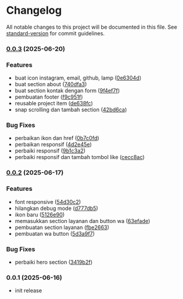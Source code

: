 # Changelog

All notable changes to this project will be documented in this file. See [standard-version](https://github.com/conventional-changelog/standard-version) for commit guidelines.

### [0.0.3](https://github.com/ifradev-me/my-portofolio/compare/v0.0.2...v0.0.3) (2025-06-20)


### Features

* buat icon instagram, email, github, lamp ([0e6304d](https://github.com/ifradev-me/my-portofolio/commit/0e6304d9a1e8e856bc6d8997de0943685551ff47))
* buat section about ([740dfa3](https://github.com/ifradev-me/my-portofolio/commit/740dfa3484dbcad0f1cb886eadb733a4e4eaacd8))
* buat section kontak dengan form ([9f4ef7f](https://github.com/ifradev-me/my-portofolio/commit/9f4ef7f8dd9a91a6b0af23b6b4910fc42c6f66dc))
* pembuatan footer ([f9c951f](https://github.com/ifradev-me/my-portofolio/commit/f9c951fb98f7f37c3adc09d3182ad39019910325))
* reusable project item ([de638fc](https://github.com/ifradev-me/my-portofolio/commit/de638fc8c4c561362dcf940b9171afc9312d0a70))
* snap scrolling dan tambah section ([42bd6ca](https://github.com/ifradev-me/my-portofolio/commit/42bd6ca685be902f320983a0c00ad95795bfaae7))


### Bug Fixes

* perbaikan ikon dan href ([0b7c0fd](https://github.com/ifradev-me/my-portofolio/commit/0b7c0fdde8c02fae06f66ee52f9fbac731c06a93))
* perbaikan responsif ([4d2e45e](https://github.com/ifradev-me/my-portofolio/commit/4d2e45efb81be1a1807487d20c78e14a45d16a3a))
* perbaiki responsif ([9b1c3a2](https://github.com/ifradev-me/my-portofolio/commit/9b1c3a27e90f0bc28d5a27fc930da05273f03a26))
* perbaiki responsif dan tambah tombol like ([cecc8ac](https://github.com/ifradev-me/my-portofolio/commit/cecc8ac870dbf7c1fec5bdc5e7886a84d79f2062))

### [0.0.2](https://github.com/ifradev-me/my-portofolio/compare/v0.0.1...v0.0.2) (2025-06-17)


### Features

* font responsive ([54d30c2](https://github.com/ifradev-me/my-portofolio/commit/54d30c2e567f52466a8f834f2cc089f8d51efa24))
* hilangkan debug mode ([d777db5](https://github.com/ifradev-me/my-portofolio/commit/d777db559d8eb1204fc867ecc91537c53f45f2e0))
* ikon baru ([5126e90](https://github.com/ifradev-me/my-portofolio/commit/5126e90278b7edf68f429dbb809aff7c24270631))
* memasukkan section layanan dan button wa ([63efade](https://github.com/ifradev-me/my-portofolio/commit/63efade4d2df208f57203fb4fe2974b1dbd61dff))
* pembuatan section layanan ([fbe2663](https://github.com/ifradev-me/my-portofolio/commit/fbe26639ed7482695cf09a426f22a3a3adbd2dba))
* pembuatan wa button ([5d3a9f7](https://github.com/ifradev-me/my-portofolio/commit/5d3a9f70d581776d4fc44271c48150ede3072f6e))


### Bug Fixes

* perbaiki hero section ([3419b2f](https://github.com/ifradev-me/my-portofolio/commit/3419b2f74d7106aa7265b0c82232d7f015a414fe))

### 0.0.1 (2025-06-16)

* init release
